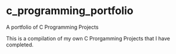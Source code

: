 # c_programming_portfolio
A portfolio of C Programming Projects

This is a compilation of my own C Prorgamming Projects that I have completed. 
